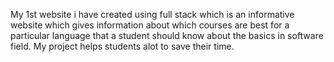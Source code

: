 My 1st website i have created using full stack which is an informative website which gives information about which courses are best for a particular language that a student should know about the basics in software field.
My project helps students alot to save their time.

